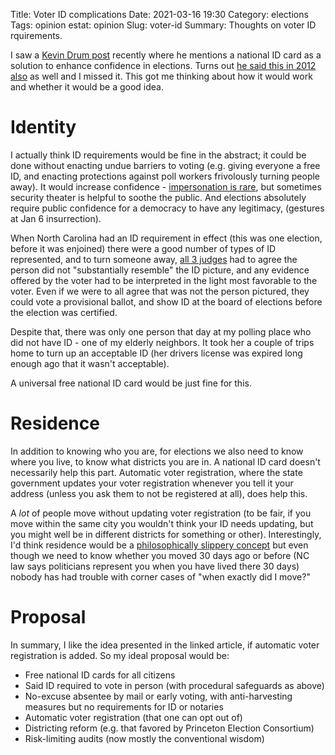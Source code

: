 Title: Voter ID complications
Date: 2021-03-16 19:30
Category: elections
Tags: opinion
estat: opinion
Slug: voter-id
Summary: Thoughts on voter ID rquirements.

I saw a [Kevin Drum post](https://jabberwocking.com/wait-is-joe-manchin-really-never-going-to-change-his-mind-on-the-filibuster/)
recently where he mentions a national ID card as a solution to enhance
confidence in elections. Turns out [he said this in 2012 also](https://www.motherjones.com/politics/2012/07/national-id-card-voter-fraud-solution/)
as well and I missed it. This got me thinking about how it would work and
whether it would be a good idea. 

# Identity

I actually think ID requirements would be fine in the abstract; it could be
done without enacting undue barriers to voting (e.g. giving everyone a free
ID, and enacting protections against poll workers frivolously turning people
away). It would increase confidence - [impersonation is rare]({filename}elex-procedures-1.md),
but sometimes security theater is helpful to soothe the public. And elections
absolutely require public confidence for a democracy to have any legitimacy,
(gestures at Jan 6 insurrection).

When North Carolina had an ID requirement in effect (this was one election,
before it was enjoined) there were a good number of types of ID represented,
and to turn someone away, [all 3 judges]({filename}my-elex-exp.md)
had to agree the person did not
"substantially resemble" the ID picture, and any evidence offered by the voter
had to be interpreted in the light most favorable to the voter. Even if we
were to all agree that was not the person pictured, they could vote a
provisional ballot, and show ID at the board of elections before the
election was certified.

Despite that, there was only one person that day at my polling place who
did not have ID - one of my elderly neighbors. It took her a couple of
trips home to turn up an acceptable ID (her drivers license was expired
long enough ago that it wasn't acceptable).

A universal free national ID card would be just fine for this.

# Residence

In addition to knowing who you are, for elections we also need to know
where you live, to know what districts you are in. A national ID card
doesn't necessarily help this part. Automatic voter registration, where
the state government updates your voter registration whenever you tell it
your address (unless you ask them to not be registered at all), does help
this.

A *lot* of people move without updating voter registration (to be fair, if
you move within the same city you wouldn't think your ID needs updating, but
you might well be in different districts for something or other). Interestingly,
I'd think residence would be a [philosophically slippery concept](https://www.questionablecontent.net/view.php?comic=3465)
but even though we need to know whether you moved 30 days ago or before (NC law
says politicians represent you when you have lived there 30 days) nobody has
had trouble with corner cases of "when exactly did I move?"

# Proposal

In summary, I like the idea presented in the linked article, if automatic
voter registration is added. So my ideal proposal would be:

* Free national ID cards for all citizens
* Said ID required to vote in person (with procedural safeguards as above)
* No-excuse absentee by mail or early voting, with anti-harvesting measures
but no requirements for ID or notaries
* Automatic voter registration (that one can opt out of)
* Districting reform (e.g. that favored by Princeton Election Consortium)
* Risk-limiting audits (now mostly the conventional wisdom)

